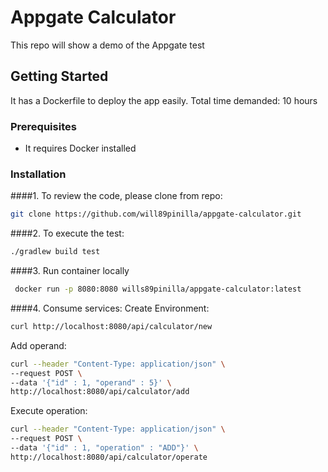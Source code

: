 # Appgate Calculator

This repo will show a demo of the Appgate test



<!-- GETTING STARTED -->
## Getting Started

It has a Dockerfile to deploy the app easily.
Total time demanded: 10 hours

### Prerequisites


* It requires Docker installed


### Installation

####1. To review the code, please clone from repo:
   ```sh
   git clone https://github.com/will89pinilla/appgate-calculator.git   
   ```

####2. To execute the test:
   ```sh
   ./gradlew build test   
   ```
####3. Run container locally
   ```sh
    docker run -p 8080:8080 wills89pinilla/appgate-calculator:latest
   ```
####4. Consume services:
 Create Environment:

   ```sh
   curl http://localhost:8080/api/calculator/new
   ```

Add operand:

   ```sh
   curl --header "Content-Type: application/json" \
  --request POST \
  --data '{"id" : 1, "operand" : 5}' \
  http://localhost:8080/api/calculator/add
   ```

Execute operation:

   ```sh
   curl --header "Content-Type: application/json" \
  --request POST \
  --data '{"id" : 1, "operation" : "ADD"}' \
  http://localhost:8080/api/calculator/operate
   ```
